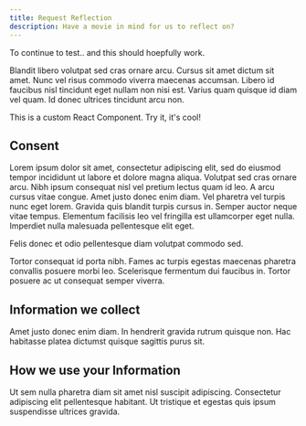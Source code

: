```yaml
---
title: Request Reflection
description: Have a movie in mind for us to reflect on?
---
```


To continue to test.. and this should hoepfully work.

Blandit libero volutpat sed cras ornare arcu. Cursus sit amet dictum sit amet. Nunc vel risus commodo viverra maecenas accumsan. Libero id faucibus nisl tincidunt eget nullam non nisi est. Varius quam quisque id diam vel quam. Id donec ultrices tincidunt arcu non.

This is a custom React Component. Try it, it's cool!

<RequestReflectionForm />

## Consent

Lorem ipsum dolor sit amet, consectetur adipiscing elit, sed do eiusmod tempor incididunt ut labore et dolore magna aliqua. Volutpat sed cras ornare arcu. Nibh ipsum consequat nisl vel pretium lectus quam id leo. A arcu cursus vitae congue. Amet justo donec enim diam. Vel pharetra vel turpis nunc eget lorem. Gravida quis blandit turpis cursus in. Semper auctor neque vitae tempus. Elementum facilisis leo vel fringilla est ullamcorper eget nulla. Imperdiet nulla malesuada pellentesque elit eget.

Felis donec et odio pellentesque diam volutpat commodo sed.

Tortor consequat id porta nibh. Fames ac turpis egestas maecenas pharetra convallis posuere morbi leo. Scelerisque fermentum dui faucibus in. Tortor posuere ac ut consequat semper viverra.

## Information we collect

Amet justo donec enim diam. In hendrerit gravida rutrum quisque non. Hac habitasse platea dictumst quisque sagittis purus sit.

## How we use your Information

Ut sem nulla pharetra diam sit amet nisl suscipit adipiscing. Consectetur adipiscing elit pellentesque habitant. Ut tristique et egestas quis ipsum suspendisse ultrices gravida.
